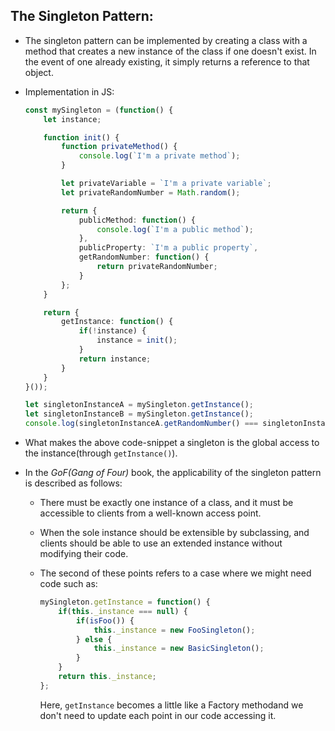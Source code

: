 ## The Singleton Pattern:
* The singleton pattern can be implemented by creating a class with a method that creates a new instance of the class if one doesn't exist. In the event of one already existing, it simply returns a reference to that object.

* Implementation in JS:
    ```ts
    const mySingleton = (function() {
        let instance;

        function init() {
            function privateMethod() {
                console.log(`I'm a private method`);
            }

            let privateVariable = `I'm a private variable`;
            let privateRandomNumber = Math.random();

            return {
                publicMethod: function() {
                    console.log(`I'm a public method`);
                },
                publicProperty: `I'm a public property`,
                getRandomNumber: function() {
                    return privateRandomNumber;
                }
            };
        }

        return {
            getInstance: function() {
                if(!instance) {
                    instance = init();
                }
                return instance;
            }
        }
    }());

    let singletonInstanceA = mySingleton.getInstance();
    let singletonInstanceB = mySingleton.getInstance();
    console.log(singletonInstanceA.getRandomNumber() === singletonInstanceB.getRandomNumber()); // true
    ```

* What makes the above code-snippet a singleton is the global access to the instance(through `getInstance()`).

* In the *GoF(Gang of Four)* book, the applicability of the singleton pattern is described as follows:

    * There must be exactly one instance of a class, and it must be accessible to clients from a well-known access point.

    * When the sole instance should be extensible by subclassing, and clients should be able to use an extended instance without modifying their code.

    * The second of these points refers to a case where we might need code such as:
        ```ts
        mySingleton.getInstance = function() {
            if(this._instance === null) {
                if(isFoo()) {
                    this._instance = new FooSingleton();
                } else {
                    this._instance = new BasicSingleton();
                }
            }
            return this._instance;
        };
        ```
        Here, `getInstance` becomes a little like a Factory methodand we don't need to update each point in our code accessing it.
